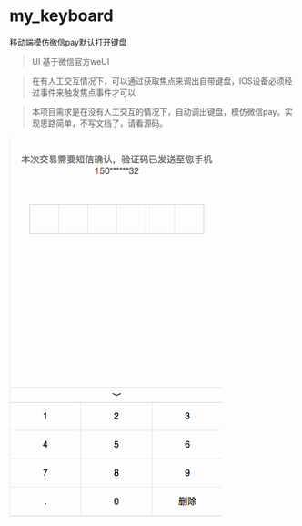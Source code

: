 # my_keyboard
移动端模仿微信pay默认打开键盘
> UI 基于微信官方weUI

>在有人工交互情况下，可以通过获取焦点来调出自带键盘，IOS设备必须经过事件来触发焦点事件才可以

>本项目需求是在没有人工交互的情况下，自动调出键盘，模仿微信pay。实现思路简单，不写文档了，请看源码。

![img](https://github.com/davecat/my_keyboard/blob/master/Untitled.gif)

